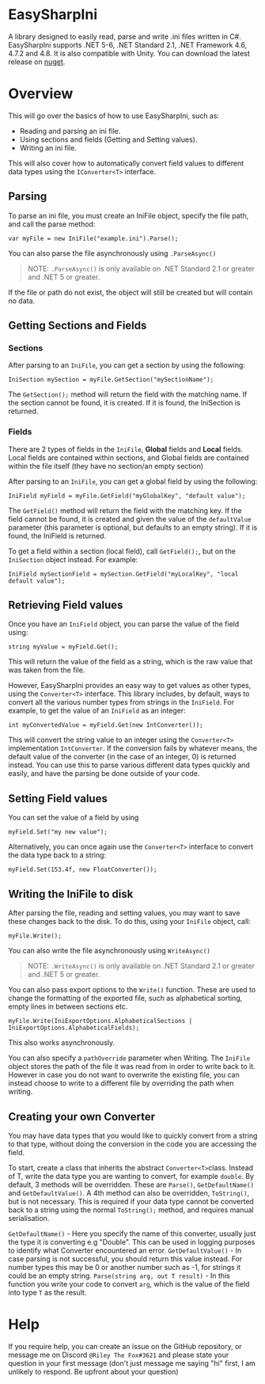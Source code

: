 # EasySharpIni
A library designed to easily read, parse and write .ini files written in C#. EasySharpIni supports .NET 5-6, .NET Standard 2.1, .NET Framework 4.6, 4.7.2 and 4.8. It is also compatible with Unity. You can download the latest release on [nuget](https://www.nuget.org/packages/EasySharpIni/).

# Overview
This will go over the basics of how to use EasySharpIni, such as:
- Reading and parsing an ini file.
- Using sections and fields (Getting and Setting values). 
- Writing an ini file.

This will also cover how to automatically convert field values to different data types using the `IConverter<T>` interface.
## Parsing
To parse an ini file, you must create an IniFile object, specify the file path, and call the parse method:

    var myFile = new IniFile("example.ini").Parse();
You can also parse the file asynchronously using `.ParseAsync()`
> NOTE: `.ParseAsync()` is only available on .NET Standard 2.1 or greater and .NET 5 or greater.

If the file or path do not exist, the object will still be created but will contain no data.

## Getting Sections and Fields
### Sections
After parsing to an `IniFile`, you can get a section by using the following:

    IniSection mySection = myFile.GetSection("mySectionName");
    
The `GetSection();` method will return the field with the matching name. If the section cannot be found, it is created. If it is found, the IniSection is returned.

### Fields
There are 2 types of fields in the `IniFile`, **Global** fields and **Local** fields. Local fields are contained within sections, and Global fields are contained within the file itself (they have no section/an empty section)

After parsing to an `IniFile`, you can get a global field by using the following:

    IniField myField = myFile.GetField("myGlobalKey", "default value");
    
The `GetField()` method will return the field with the matching key. If the field cannot be found, it is created and given the value of the `defaultValue` parameter (this parameter is optional, but defaults to an empty string). If it is found, the IniField is returned.

To get a field within a section (local field), call `GetField();`, but on the `IniSection` object instead. For example:

    IniField mySectionField = mySection.GetField("myLocalKey", "local default value");

## Retrieving Field values
Once you have an `IniField` object, you can parse the value of the field using:

    string myValue = myField.Get();

This will return the value of the field as a string, which is the raw value that was taken from the file.

However, EasySharpIni provides an easy way to get values as other types, using the `Converter<T>` interface. This library includes, by default, ways to convert all the various number types from strings in the `IniField`.
For example, to get the value of an `IniField` as an integer:

    int myConvertedValue = myField.Get(new IntConverter());
This will convert the string value to an integer using the `Converter<T>` implementation `IntConverter`. If the conversion fails by whatever means, the default value of the converter (in the case of an integer, 0) is returned instead.
You can use this to parse various different data types quickly and easily, and have the parsing be done outside of your code.

## Setting Field values
You can set the value of a field by using

    myField.Set("my new value");
Alternatively, you can once again use the `Converter<T>` interface to convert the data type back to a string:

    myField.Set(153.4f, new FloatConverter());

## Writing the IniFile to disk
After parsing the file, reading and setting values, you may want to save these changes back to the disk.
To do this, using your `IniFile` object, call:

    myFile.Write();
You can also write the file asynchronously using `WriteAsync()`
> NOTE: `.WriteAsync()` is only available on .NET Standard 2.1 or greater and .NET 5 or greater.

You can also pass export options to the `Write()` function. These are used to change the formatting of the exported file, such as alphabetical sorting, empty lines in between sections etc.

    myFile.Write(IniExportOptions.AlphabeticalSections | IniExportOptions.AlphabeticalFields);
This also works asynchronously.

You can also specify a `pathOverride` parameter when Writing. The `IniFile` object stores the path of the file it was read from in order to write back to it. However in case you do not want to overwrite the existing file, you can instead choose to write to a different file by overriding the path when writing.

## Creating your own Converter
You may have data types that you would like to quickly convert from a string to that type, without doing the conversion in the code you are accessing the field.

To start, create a class that inherits the abstract `Converter<T>`class. Instead of T, write the data type you are wanting to convert, for example `double`. By default, 3 methods will be overridden. These are `Parse()`, `GetDefaultName()` and `GetDefaultValue()`. A 4th method can also be overridden, `ToString()`, but is not necessary. This is required if your data type cannot be converted back to a string using the normal `ToString();` method, and requires manual serialisation.

`GetDefaultName()` - Here you specify the name of this converter, usually just the type it is converting e.g "Double". This can be used in logging purposes to identify what Converter encountered an error.
`GetDefaultValue()` - In case parsing is not successful, you should return this value instead. For number types this may be 0 or another number such as -1, for strings it could be an empty string.
`Parse(string arg, out T result)` - In this function you write your code to convert `arg`, which is the value of the field into type `T` as the result.

# Help
If you require help, you can create an issue on the GitHub repository, or message me on Discord `@Riley The Fox#3621` and please state your question in your first message (don't just message me saying "hi" first, I am unlikely to respond. Be upfront about your question)